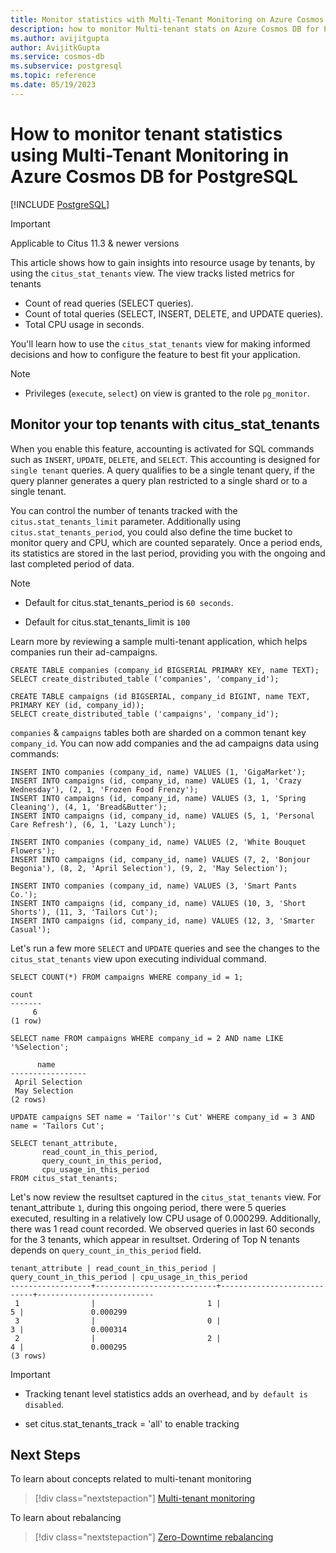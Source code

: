 ```yaml
---
title: Monitor statistics with Multi-Tenant Monitoring on Azure Cosmos DB for PostgreSQL
description: how to monitor Multi-tenant stats on Azure Cosmos DB for PostgreSQL
ms.author: avijitgupta
author: AvijitkGupta
ms.service: cosmos-db
ms.subservice: postgresql
ms.topic: reference
ms.date: 05/19/2023
---
```


# How to monitor tenant statistics using Multi-Tenant Monitoring in Azure Cosmos DB for PostgreSQL

[!INCLUDE [PostgreSQL](../includes/appliesto-postgresql.md)]

> [!IMPORTANT]
> Applicable to Citus 11.3 & newer versions

This article shows how to gain insights into resource usage by tenants, by using the `citus_stat_tenants` view. The view tracks listed metrics for tenants

* Count of read queries (SELECT queries).
* Count of total queries (SELECT, INSERT, DELETE, and UPDATE queries).
* Total CPU usage in seconds.

You'll learn how to use the `citus_stat_tenants` view for making informed decisions and how to configure the feature to best fit your application.

> [!Note]
> * Privileges (`execute`, `select`) on view is granted to the role `pg_monitor`.

## Monitor your top tenants with citus_stat_tenants

When you enable this feature, accounting is activated for SQL commands such as `INSERT`, `UPDATE`, `DELETE`, and `SELECT`. This accounting is designed for `single tenant` queries. A query qualifies to be a single tenant query, if the query planner generates a query plan restricted to a single shard or to a single tenant.

You can control the number of tenants tracked with the `citus.stat_tenants_limit` parameter. Additionally using `citus.stat_tenants_period`, you could also define the time bucket to monitor query and CPU, which are counted separately. Once a period ends, its statistics are stored in the last period, providing you with the ongoing and last completed period of data.

> [!Note]
> * Default for citus.stat_tenants_period is `60 seconds`.
>
> * Default for citus.stat_tenants_limit is `100`

Learn more by reviewing a sample multi-tenant application, which helps companies run their ad-campaigns.

```postgresql
CREATE TABLE companies (company_id BIGSERIAL PRIMARY KEY, name TEXT);
SELECT create_distributed_table ('companies', 'company_id');

CREATE TABLE campaigns (id BIGSERIAL, company_id BIGINT, name TEXT, PRIMARY KEY (id, company_id));
SELECT create_distributed_table ('campaigns', 'company_id');
```

`companies` & `campaigns` tables both are sharded on a common tenant key `company_id`. You can now add companies and the ad campaigns data using commands:

```postgresql
INSERT INTO companies (company_id, name) VALUES (1, 'GigaMarket');
INSERT INTO campaigns (id, company_id, name) VALUES (1, 1, 'Crazy Wednesday'), (2, 1, 'Frozen Food Frenzy');
INSERT INTO campaigns (id, company_id, name) VALUES (3, 1, 'Spring Cleaning'), (4, 1, 'Bread&Butter');
INSERT INTO campaigns (id, company_id, name) VALUES (5, 1, 'Personal Care Refresh'), (6, 1, 'Lazy Lunch');

INSERT INTO companies (company_id, name) VALUES (2, 'White Bouquet Flowers');
INSERT INTO campaigns (id, company_id, name) VALUES (7, 2, 'Bonjour Begonia'), (8, 2, 'April Selection'), (9, 2, 'May Selection');

INSERT INTO companies (company_id, name) VALUES (3, 'Smart Pants Co.');
INSERT INTO campaigns (id, company_id, name) VALUES (10, 3, 'Short Shorts'), (11, 3, 'Tailors Cut');
INSERT INTO campaigns (id, company_id, name) VALUES (12, 3, 'Smarter Casual');
```

Let's run a few more `SELECT` and `UPDATE` queries and see the changes to the `citus_stat_tenants` view upon executing individual command.

```postgresql
SELECT COUNT(*) FROM campaigns WHERE company_id = 1;
```
```text
count
-------
     6
(1 row)
```
```postgresql
SELECT name FROM campaigns WHERE company_id = 2 AND name LIKE '%Selection';
```
```text
      name
-----------------
 April Selection
 May Selection
(2 rows)
```
```postgresql
UPDATE campaigns SET name = 'Tailor''s Cut' WHERE company_id = 3 AND name = 'Tailors Cut';
```

```postgresql
SELECT tenant_attribute,
       read_count_in_this_period,
       query_count_in_this_period,
       cpu_usage_in_this_period
FROM citus_stat_tenants;
```

Let's now review the resultset captured in the `citus_stat_tenants` view. For tenant_attribute `1`, during this ongoing period, there were 5 queries executed, resulting in a relatively low CPU usage of 0.000299. Additionally, there was 1 read count recorded. We observed queries in last 60 seconds for the 3 tenants, which appear in resultset. Ordering of Top N tenants depends on `query_count_in_this_period` field.

```text
tenant_attribute | read_count_in_this_period | query_count_in_this_period | cpu_usage_in_this_period
------------------+---------------------------+----------------------------+--------------------------
 1                |                         1 |                          5 |               0.000299
 3                |                         0 |                          3 |               0.000314
 2                |                         2 |                          4 |               0.000295
(3 rows)
```

> [!Important]
> * Tracking tenant level statistics adds an overhead, and `by default is disabled`.
>
> * set citus.stat_tenants_track = 'all' to enable tracking

## Next Steps
To learn about concepts related to multi-tenant monitoring
> [!div class="nextstepaction"]
> [Multi-tenant monitoring](concepts-multi-tenant-monitoring.md)

To learn about rebalancing
> [!div class="nextstepaction"]
> [Zero-Downtime rebalancing](howto-scale-rebalance.md)